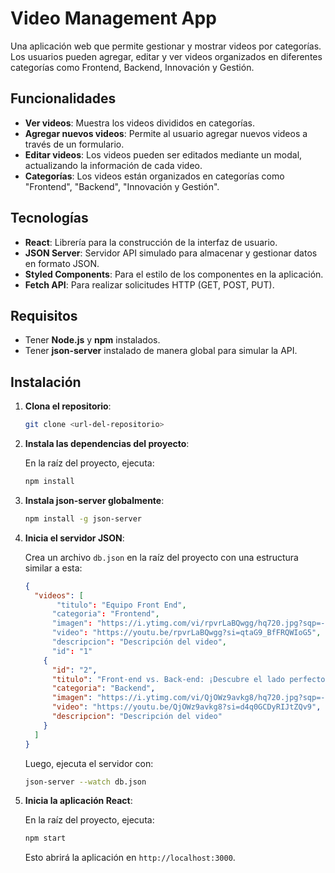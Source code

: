 # Video Management App

Una aplicación web que permite gestionar y mostrar videos por categorías. Los usuarios pueden agregar, editar y ver videos organizados en diferentes categorías como Frontend, Backend, Innovación y Gestión.

## Funcionalidades

- **Ver videos**: Muestra los videos divididos en categorías.
- **Agregar nuevos videos**: Permite al usuario agregar nuevos videos a través de un formulario.
- **Editar videos**: Los videos pueden ser editados mediante un modal, actualizando la información de cada video.
- **Categorías**: Los videos están organizados en categorías como "Frontend", "Backend", "Innovación y Gestión".

## Tecnologías

- **React**: Librería para la construcción de la interfaz de usuario.
- **JSON Server**: Servidor API simulado para almacenar y gestionar datos en formato JSON.
- **Styled Components**: Para el estilo de los componentes en la aplicación.
- **Fetch API**: Para realizar solicitudes HTTP (GET, POST, PUT).

## Requisitos

- Tener **Node.js** y **npm** instalados.
- Tener **json-server** instalado de manera global para simular la API.

## Instalación

1. **Clona el repositorio**:

    ```bash
    git clone <url-del-repositorio>
    ```

2. **Instala las dependencias del proyecto**:

    En la raíz del proyecto, ejecuta:

    ```bash
    npm install
    ```

3. **Instala json-server globalmente**:

    ```bash
    npm install -g json-server
    ```

4. **Inicia el servidor JSON**:

    Crea un archivo `db.json` en la raíz del proyecto con una estructura similar a esta:

    ```json
    {
      "videos": [
           "titulo": "Equipo Front End",
          "categoria": "Frontend",
          "imagen": "https://i.ytimg.com/vi/rpvrLaBQwgg/hq720.jpg?sqp=-oaymwEnCNAFEJQDSFryq4qpAxkIARUAAIhCGAHYAQHiAQoIGBACGAY4AUAB&rs=AOn4CLBkb-PJrLWrffCvsevbaS6oMxcyhQ",
          "video": "https://youtu.be/rpvrLaBQwgg?si=qtaG9_BfFRQWIoG5",
          "descripcion": "Descripción del video",
          "id": "1"
        {
          "id": "2",
          "titulo": "Front-end vs. Back-end: ¡Descubre el lado perfecto para ti!",
          "categoria": "Backend",
          "imagen": "https://i.ytimg.com/vi/QjOWz9avkg8/hq720.jpg?sqp=-oaymwEnCNAFEJQDSFryq4qpAxkIARUAAIhCGAHYAQHiAQoIGBACGAY4AUAB&rs=AOn4CLASVGtnx4FYMKU6rqLwKOdCS6xQoQ",
          "video": "https://youtu.be/QjOWz9avkg8?si=d4q0GCDyRIJtZQv9",
          "descripcion": "Descripción del video"
        }
      ]
    }
    ```

    Luego, ejecuta el servidor con:

    ```bash
    json-server --watch db.json
    ```

5. **Inicia la aplicación React**:

    En la raíz del proyecto, ejecuta:

    ```bash
    npm start
    ```

    Esto abrirá la aplicación en `http://localhost:3000`.
